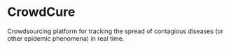 CrowdCure
=========

Crowdsourcing platform for tracking the spread of contagious diseases (or other epidemic phenomena) in real time.
